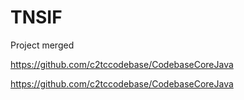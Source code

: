# TNSIF
Project merged


https://github.com/c2tccodebase/CodebaseCoreJava

https://github.com/c2tccodebase/CodebaseCoreJava
